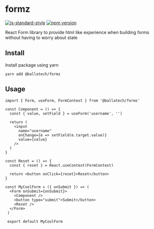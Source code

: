 # formz

[![js-standard-style](https://img.shields.io/badge/code%20style-standard-brightgreen.svg)](http://standardjs.com) [![npm version](http://img.shields.io/npm/v/%40ballatech%2Fformz.svg?style=flat)](https://npmjs.org/package/%40ballatech%2Fformz "View this project on npm")

React Form library to provide html like experience when building forms without having to worry about state

## Install

Install package using yarn

    yarn add @ballatech/formz

## Usage

    import { Form, useForm, FormContext } from '@ballatech/formz'

    const Component = () => {
      const { value, setField } = useForm('username', '')

      return (
        <input
          name="username"
          onChange={e => setField(e.target.value)}
          value={value}
        />
      )
    }

    const Reset = () => {
      const { reset } = React.useContext(FormContext)

      return <button onClick={reset}>Reset</button>
    }

    const MyCoolForm = ({ onSubmit }) => (
      <Form onSubmit={onSubmit}>
        <Component />
        <button type="submit">Submit</button>
        <Reset />
      </Form>
     )

     export default MyCoolForm
